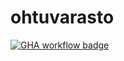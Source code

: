 # ohtuvarasto

[![GHA workflow badge](https://github.com/jokijen/ohtuvarasto/actions/workflows/main.yml/badge.svg)](https://github.com/jokijen/ohtuvarasto/actions)
